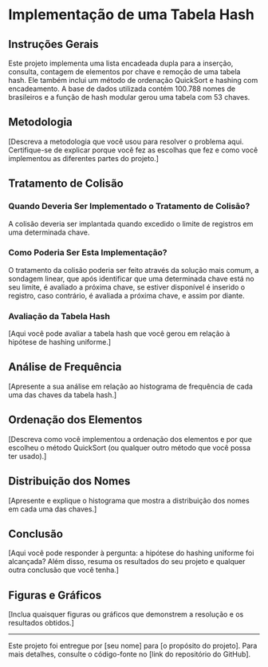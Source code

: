 # Implementação de uma Tabela Hash

## Instruções Gerais

Este projeto implementa uma lista encadeada dupla para a inserção, consulta, contagem de elementos por chave e remoção de uma tabela hash. Ele também inclui um método de ordenação QuickSort e hashing com encadeamento. A base de dados utilizada contém 100.788 nomes de brasileiros e a função de hash modular gerou uma tabela com 53 chaves.

## Metodologia

[Descreva a metodologia que você usou para resolver o problema aqui. Certifique-se de explicar porque você fez as escolhas que fez e como você implementou as diferentes partes do projeto.]

## Tratamento de Colisão

### Quando Deveria Ser Implementado o Tratamento de Colisão?

A colisão deveria ser implantada quando excedido o limite de registros em uma determinada chave.

### Como Poderia Ser Esta Implementação?

O tratamento da colisão poderia ser feito através da solução mais comum, a sondagem linear, que após identificar que uma determinada chave está no seu limite, é avaliado a próxima chave, se estiver disponível é inserido o registro, caso contrário, é avaliada a próxima chave, e assim por diante.

### Avaliação da Tabela Hash

[Aqui você pode avaliar a tabela hash que você gerou em relação à hipótese de hashing uniforme.]

## Análise de Frequência

[Apresente a sua análise em relação ao histograma de frequência de cada uma das chaves da tabela hash.]

## Ordenação dos Elementos

[Descreva como você implementou a ordenação dos elementos e por que escolheu o método QuickSort (ou qualquer outro método que você possa ter usado).]

## Distribuição dos Nomes

[Apresente e explique o histograma que mostra a distribuição dos nomes em cada uma das chaves.]

## Conclusão

[Aqui você pode responder à pergunta: a hipótese do hashing uniforme foi alcançada? Além disso, resuma os resultados do seu projeto e qualquer outra conclusão que você tenha.]

## Figuras e Gráficos

[Inclua quaisquer figuras ou gráficos que demonstrem a resolução e os resultados obtidos.]

---

Este projeto foi entregue por [seu nome] para [o propósito do projeto]. Para mais detalhes, consulte o código-fonte no [link do repositório do GitHub].
